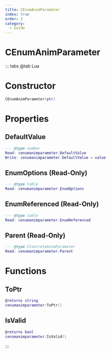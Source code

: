 ```yaml
---
title: CEnumAnimParameter
index: true
order: 2
category:
  - Guide
---
```


# CEnumAnimParameter

::: tabs
@tab Lua
# Constructor
```lua
CEnumAnimParameter(ptr)
```
# Properties
## DefaultValue 
```lua
--- @type number
Read: cenumanimparameter.DefaultValue
Write: cenumanimparameter.DefaultValue = value
```
## EnumOptions (Read-Only)
```lua
--- @type table
Read: cenumanimparameter.EnumOptions
```
## EnumReferenced (Read-Only)
```lua
--- @type table
Read: cenumanimparameter.EnumReferenced
```
## Parent (Read-Only)
```lua
--- @type CConcreteAnimParameter
Read: cenumanimparameter.Parent
```
# Functions
## ToPtr
```lua
@returns string
cenumanimparameter:ToPtr()
```
## IsValid
```lua
@returns bool
cenumanimparameter:IsValid()
```

:::